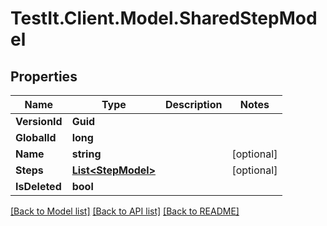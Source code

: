 # TestIt.Client.Model.SharedStepModel

## Properties

Name | Type | Description | Notes
------------ | ------------- | ------------- | -------------
**VersionId** | **Guid** |  | 
**GlobalId** | **long** |  | 
**Name** | **string** |  | [optional] 
**Steps** | [**List&lt;StepModel&gt;**](StepModel.md) |  | [optional] 
**IsDeleted** | **bool** |  | 

[[Back to Model list]](../README.md#documentation-for-models) [[Back to API list]](../README.md#documentation-for-api-endpoints) [[Back to README]](../README.md)

